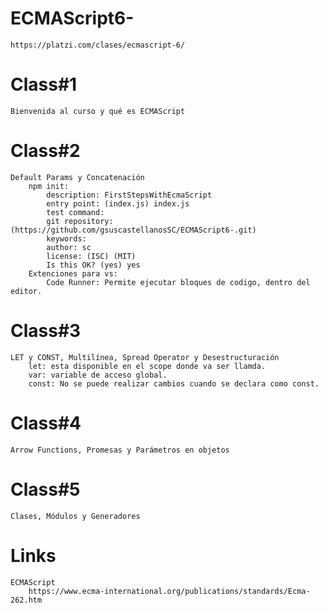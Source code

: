 # ECMAScript6-
    https://platzi.com/clases/ecmascript-6/
# Class#1
    Bienvenida al curso y qué es ECMAScript
# Class#2
    Default Params y Concatenación
        npm init:
            description: FirstStepsWithEcmaScript
            entry point: (index.js) index.js
            test command: 
            git repository: (https://github.com/gsuscastellanosSC/ECMAScript6-.git) 
            keywords: 
            author: sc
            license: (ISC) (MIT)
            Is this OK? (yes) yes
        Extenciones para vs:
            Code Runner: Permite ejecutar bloques de codigo, dentro del editor.
# Class#3
    LET y CONST, Multilínea, Spread Operator y Desestructuración
        let: esta disponible en el scope donde va ser llamda.
        var: variable de acceso global.
        const: No se puede realizar cambios cuando se declara como const.
# Class#4
    Arrow Functions, Promesas y Parámetros en objetos  
# Class#5
    Clases, Módulos y Generadores   
# Links
    ECMAScript
        https://www.ecma-international.org/publications/standards/Ecma-262.htm